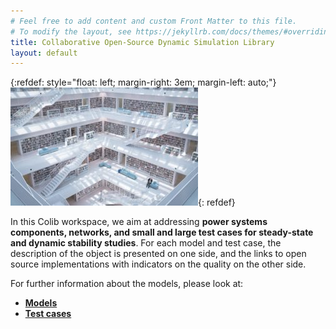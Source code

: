 ```yaml
---
# Feel free to add content and custom Front Matter to this file.
# To modify the layout, see https://jekyllrb.com/docs/themes/#overriding-theme-defaults
title: Collaborative Open-Source Dynamic Simulation Library
layout: default
---
```

{:refdef: style="float: left; margin-right: 3em; margin-left: auto;"}
![Common library](/assets/images/max-langelott_image.jpg){: refdef}

In this Colib workspace, we aim at addressing  **power systems components, networks, and small and large test cases for steady-state and dynamic stability studies**.
For each model and test case, the description of the object is presented on one side, and the links to open source implementations with indicators on the quality on the other side.

For further information about the models, please look at:
- **[Models](models/models.md)**
- **[Test cases](testCases/testCase.md)**
